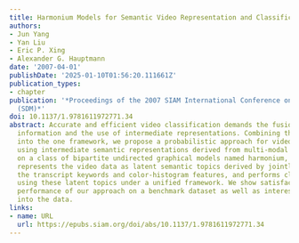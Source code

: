 ```yaml
---
title: Harmonium Models for Semantic Video Representation and Classification
authors:
- Jun Yang
- Yan Liu
- Eric P. Xing
- Alexander G. Hauptmann
date: '2007-04-01'
publishDate: '2025-01-10T01:56:20.111661Z'
publication_types:
- chapter
publication: '*Proceedings of the 2007 SIAM International Conference on Data Mining
  (SDM)*'
doi: 10.1137/1.9781611972771.34
abstract: Accurate and efficient video classification demands the fusion of multimodal
  information and the use of intermediate representations. Combining the two ideas
  into the one framework, we propose a probabilistic approach for video classification
  using intermediate semantic representations derived from multi-modal features. Based
  on a class of bipartite undirected graphical models named harmonium, our approach
  represents the video data as latent semantic topics derived by jointly modeling
  the transcript keywords and color-histogram features, and performs classification
  using these latent topics under a unified framework. We show satisfactory classification
  performance of our approach on a benchmark dataset as well as interesting insights
  into the data.
links:
- name: URL
  url: https://epubs.siam.org/doi/abs/10.1137/1.9781611972771.34
---
```

